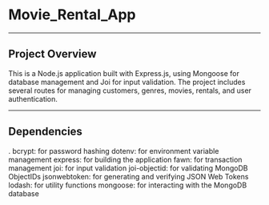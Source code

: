 # Movie_Rental_App
-----------

## Project Overview
This is a Node.js application built with Express.js, using Mongoose for database management and Joi for input validation. The project includes several routes for managing customers, genres, movies, rentals, and user authentication.

-------------

## Dependencies
. bcrypt: for password hashing
dotenv: for environment variable management
express: for building the application
fawn: for transaction management
joi: for input validation
joi-objectid: for validating MongoDB ObjectIDs
jsonwebtoken: for generating and verifying JSON Web Tokens
lodash: for utility functions
mongoose: for interacting with the MongoDB database
